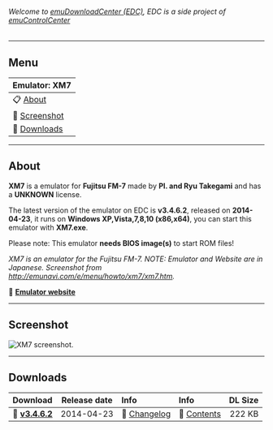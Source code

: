 ###### Welcome to [emuDownloadCenter (EDC)](https://github.com/PhoenixInteractiveNL/emuDownloadCenter/wiki/), EDC is a side project of [emuControlCenter](https://github.com/PhoenixInteractiveNL/emuControlCenter/wiki/)
***
## Menu
| **Emulator: XM7** |
|:---------|
| :clipboard: [About](#about) |
| :sunrise: [Screenshot](#screenshot) |
| :floppy_disk: [Downloads](#downloads) |
***
## About
**XM7** is a emulator for **Fujitsu FM-7** made by **PI. and Ryu Takegami** and has a **UNKNOWN** license.

The latest version of the emulator on EDC is **v3.4.6.2**, released on **2014-04-23**, it runs on **Windows XP,Vista,7,8,10 (x86,x64)**, you can start this emulator with **XM7.exe**.

Please note: This emulator **needs BIOS image(s)** to start ROM files!

_XM7 is an emulator for the Fujitsu FM-7. NOTE: Emulator and Website are in Japanese. Screenshot from http://emunavi.com/e/menu/howto/xm7/xm7.htm._

:link: [**Emulator website**](http://xm7.la.coocan.jp/xm7/xm7.html)
***
## Screenshot
![](https://raw.githubusercontent.com/PhoenixInteractiveNL/emuDownloadCenter/master/hooks/xm7/screen.jpg "XM7 screenshot.")
***
## Downloads
| Download | Release date  | Info       | Info       | DL Size    |
|:---------|:-------------:|:-----------|:-----------|-----------:|
| :floppy_disk: [**v3.4.6.2**](https://github.com/PhoenixInteractiveNL/edc-repo0003/raw/master/fm7/3.4.6.2.7z) | 2014-04-23 | :page_facing_up: [Changelog](https://github.com/PhoenixInteractiveNL/edc-repo0003/blob/master/xm7/3.4.6.2_changelog.txt) | :mag_right: [Contents](https://github.com/PhoenixInteractiveNL/edc-repo0003/blob/master/xm7/3.4.6.2_contents.txt) | 222 KB |
